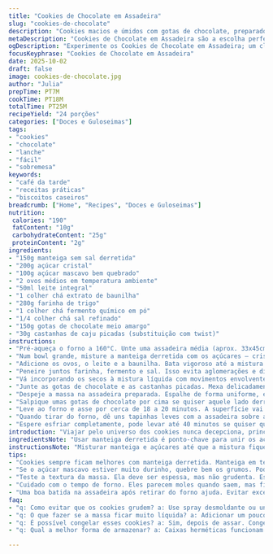 ```yaml
---
title: "Cookies de Chocolate em Assadeira"
slug: "cookies-de-chocolate"
description: "Cookies macios e úmidos com gotas de chocolate, preparados direto em uma assadeira média. Batedura feita com manteiga derretida, açúcar refinado e mascavo, ovos frescos e toque de leite para garantir textura cremosa. Farinha, fermento e sal na medida certa para estrutura ideal. Chocolate meio amargo garantido, com opção de adicionar no topo pós-forno para visual melado. Assados em temperatura média-baixa para cozimento homogêneo, retirados ainda ligeiramente moles, para firmeza durante o resfriamento. Rende cerca de 24 quadrados, fácil para servir em porções práticas. Doce simples, ideal para lanches ou café da tarde, um clássico fácil com toque caseiro que agrada qualquer crowd."
metaDescription: "Cookies de Chocolate em Assadeira são a escolha perfeita para um lanche caseiro rápido e delicioso. Textura macia e recheio de chocolate garantido"
ogDescription: "Experimente os Cookies de Chocolate em Assadeira; um clássico que traz sabor caseiro e uma textura que agrada. Perfeito para o café da tarde."
focusKeyphrase: "Cookies de Chocolate em Assadeira"
date: 2025-10-02
draft: false
image: cookies-de-chocolate.jpg
author: "Julia"
prepTime: PT7M
cookTime: PT18M
totalTime: PT25M
recipeYield: "24 porções"
categories: ["Doces e Guloseimas"]
tags:
- "cookies"
- "chocolate"
- "lanche"
- "fácil"
- "sobremesa"
keywords:
- "café da tarde"
- "receitas práticas"
- "biscoitos caseiros"
breadcrumb: ["Home", "Recipes", "Doces e Guloseimas"]
nutrition: 
 calories: "190"
 fatContent: "10g"
 carbohydrateContent: "25g"
 proteinContent: "2g"
ingredients:
- "150g manteiga sem sal derretida"
- "200g açúcar cristal"
- "100g açúcar mascavo bem quebrado"
- "2 ovos médios em temperatura ambiente"
- "50ml leite integral"
- "1 colher chá extrato de baunilha"
- "280g farinha de trigo"
- "1 colher chá fermento químico em pó"
- "1/4 colher chá sal refinado"
- "150g gotas de chocolate meio amargo"
- "30g castanhas de caju picadas (substituição com twist)"
instructions:
- "Pré-aqueça o forno a 160°C. Unte uma assadeira média (aprox. 33x45cm) com spray desmoldante ou manteiga e farinha, para garantir que não grude."
- "Num bowl grande, misture a manteiga derretida com os açúcares – cristal e mascavo. Detalhe: amasse bem os grumos do açúcar mascavo com o batedor para evitar grânulos crocantes depois."
- "Adicione os ovos, o leite e a baunilha. Bata vigoroso até a mistura ficar homogênea, quase aveludada, sem raspas ou pedaços desconexos."
- "Peneire juntos farinha, fermento e sal. Isso evita aglomerações e distribui o fermento uniformemente, fundamental para crescer certo e não ter pontos desnivelados."
- "Vá incorporando os secos à mistura líquida com movimentos envolventes e lentos. Sem bater demais, só até quase não ter resquício de farinha."
- "Junte as gotas de chocolate e as castanhas picadas. Mexa delicadamente, elas darão textura e sabor surpreendente. Castanhas podem ser substituídas por nozes, amêndoas trituradas ou até pedacinhos de biscoito pra um toque diferente."
- "Despeje a massa na assadeira preparada. Espalhe de forma uniforme, espalhando com uma espátula ou costas de colher para ficar nivelado mas sem pressionar muito. Confie, vai esticar."
- "Salpique umas gotas de chocolate por cima se quiser aquele lado derretido na superfície também. Se preferir, faça isso só após assar, para colocar a crocância melada por cima."
- "Leve ao forno e asse por cerca de 18 a 20 minutos. A superfície vai ficar levemente dourada nas bordas, mas ao toque ainda deve ceder um pouco, o centro fica ligeiramente mole. É importante não assar demais, porque o calor residual vai firmar o cookie enquanto esfria."
- "Quando tirar do forno, dê uns tapinhas leves com a assadeira sobre a bancada – ajuda a assentar o bolo/bolo de cookies, evitando que fique puffado e quebradiço."
- "Espere esfriar completamente, pode levar até 40 minutos se quiser quadrados certinhos para corte. Corte em quadrados ou retângulos com uma faca de serra bem afiada, respaldo preferido pra dar acabamento caprichado."
introduction: "Viajar pelo universo dos cookies nunca decepciona, principalmente quando o método abandona o individual para abraçar o coletivo, assando tudo de uma vez na assadeira. A textura? Macia, com pontos de crocância dos pedaços de castanha, equilibrando o doce do chocolate com o sabor amanteigado da massa. O segredo está no respeito ao tempo e temperatura – nem quente demais para queimar as bordas, nem frio de menos para o cozimento irregular. Aprendi que deixar o cookie um pouco mole ao sair do forno é a maneira de garantir maciez depois que esfria e firma. A adição de castanhas foi um toque de mestre criado na última fornada pra dar um crunch inesperado, coisa que açúcar e chocolate não dariam sozinhos."
ingredientsNote: "Usar manteiga derretida é ponto-chave para unir os açúcares e garantir uma textura densa, quase cake-like, não sequinha. O açúcar mascavo deve ser escoltado com cuidado: sem desmanchar os grumos, para não criar texturas desagradáveis, mas quebrado o suficiente para se integrar bem. O leite não aparece muito na receita original, acrescentei porque já percebi que dá umidade extra, uma suavidade na mordida. Farinha sempre peneirada com fermento e sal para ativar o crescimento e controlar o sabor. Substituir parte das gotas de chocolate por castanhas ou nozes torna o biscoito menos enjoativo pro paladar, com contraste interessante. O extrato de baunilha não é só perfume, mas um acompanhante que traz doçura sem pesar, fundamental para balancear a receita."
instructionsNote: "Misturar manteiga e açúcares até que a mistura fique lisa evita que o açúcar mascavo crie bolinhas, que amarga no final. Ao adicionar ovos e líquidos, é importante bater contra o fundo até engrossar – isso ativa proteínas para boa estrutura. A farinha deve sempre entrar pouco a pouco e misturada gentilmente; bater demais pode endurecer os cookies depois. Chocolate e castanhas vão só pra dar sabor e textura, nunca para mexer demais para que não derretam ou quebrem demais na massa. Espalhar massa na assadeira: nada muito grosso, senão fica cru no meio; nada muito fino, senão fica duro. Assar até borda ficar dourada, centro ainda mole – sinal clássico da textura certa. Deixar esfriar, porque o corte com a massa quente vira bagunça. Aprendi que pequenas batidinhas na bancada ajudam a evitar que cresça demais e se quebre depois."
tips:
- "Cookies sempre ficam melhores com manteiga derretida. Manteiga em temperatura ambiente pode não unir os açúcares. A mistura precisa ficar lisa. Perceba a diferença quando você derrete."
- "Se o açúcar mascavo estiver muito durinho, quebre bem os grumos. Pode amassar com o batedor. Isso evita grânulos crocantes nas cookies no final. Molho de chocolate não esconde isso."
- "Teste a textura da massa. Ela deve ser espessa, mas não grudenta. Espalhar na assadeira requer cuidado. Se espessa demais, fica dura. Se fina, crua no meio. Considere isso ao espalhar."
- "Cuidado com o tempo de forno. Eles parecem moles quando saem, mas firmam ao esfriar. Muito tempo resulta em cookies duros. A borda precisa dourar, mas o centro deve ceder ao toque."
- "Uma boa batida na assadeira após retirar do forno ajuda. Evitar excesso de ar e ajuda na textura correta. Se virar bolinhas fofas, fica descontrolado. O ideal é quadrados bem cortados."
faq:
- "q: Como evitar que os cookies grudem? a: Use spray desmoldante ou unte bem com manteiga e farinha. Faça isso sempre, a massa gruda e pode ser um desastre."
- "q: O que fazer se a massa ficar muito líquida? a: Adicionar um pouco mais de farinha pode ajudar. Mas cuidado, não exagere. A última coisa é deixar pesado demais."
- "q: É possível congelar esses cookies? a: Sim, depois de assar. Congelar em porções permite fazer só o que quiser. Se for congelar a massa, modelei em bolinhas antes."
- "q: Qual a melhor forma de armazenar? a: Caixas herméticas funcionam bem. Evitam que a umidade estrague. Sempre que abri, mantiveram macios e gostosos."

---
```


